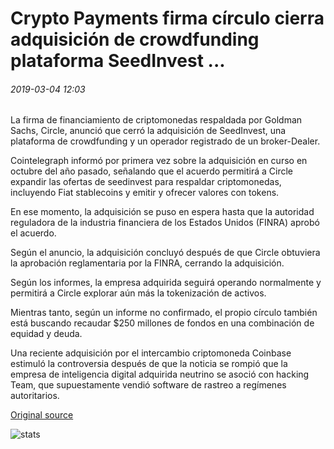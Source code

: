 # Crypto Payments firma círculo cierra adquisición de crowdfunding plataforma SeedInvest ...

###### 2019-03-04 12:03

La firma de financiamiento de criptomonedas respaldada por Goldman Sachs, Circle, anunció que cerró la adquisición de SeedInvest, una plataforma de crowdfunding y un operador registrado de un broker-Dealer.

Cointelegraph informó por primera vez sobre la adquisición en curso en octubre del año pasado, señalando que el acuerdo permitirá a Circle expandir las ofertas de seedinvest para respaldar criptomonedas, incluyendo Fiat stablecoins y emitir y ofrecer valores con tokens.

En ese momento, la adquisición se puso en espera hasta que la autoridad reguladora de la industria financiera de los Estados Unidos (FINRA) aprobó el acuerdo.

Según el anuncio, la adquisición concluyó después de que Circle obtuviera la aprobación reglamentaria por la FINRA, cerrando la adquisición.

Según los informes, la empresa adquirida seguirá operando normalmente y permitirá a Circle explorar aún más la tokenización de activos.

Mientras tanto, según un informe no confirmado, el propio círculo también está buscando recaudar $250 millones de fondos en una combinación de equidad y deuda.

Una reciente adquisición por el intercambio criptomoneda Coinbase estimuló la controversia después de que la noticia se rompió que la empresa de inteligencia digital adquirida neutrino se asoció con hacking Team, que supuestamente vendió software de rastreo a regímenes autoritarios.

[Original source](https://cointelegraph.com/news/crypto-payments-firm-circle-closes-acquisition-of-crowdfunding-platform-seedinvest)

![stats](https://c.statcounter.com/11760860/0/a89fa40b/1/ "stats")